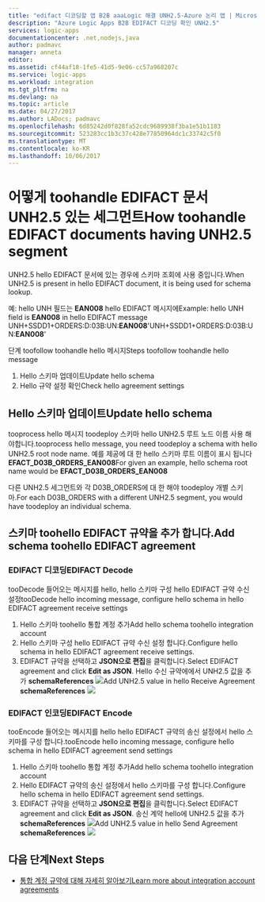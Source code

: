 ```yaml
---
title: "edifact 디코딩할 앱 B2B aaaLogic 해결 UNH2.5-Azure 논리 앱 | Microsoft Docs"
description: "Azure Logic Apps B2B EDIFACT 디코딩 확인 UNH2.5"
services: logic-apps
documentationcenter: .net,nodejs,java
author: padmavc
manager: anneta
editor: 
ms.assetid: cf44af18-1fe5-41d5-9e06-cc57a968207c
ms.service: logic-apps
ms.workload: integration
ms.tgt_pltfrm: na
ms.devlang: na
ms.topic: article
ms.date: 04/27/2017
ms.author: LADocs; padmavc
ms.openlocfilehash: 6d85242d0f828fa52cdc9689938f3ba1e51b1183
ms.sourcegitcommit: 523283cc1b3c37c428e77850964dc1c33742c5f0
ms.translationtype: MT
ms.contentlocale: ko-KR
ms.lasthandoff: 10/06/2017
---
```

# <a name="how-toohandle-edifact-documents-having-unh25-segment"></a><span data-ttu-id="74e2c-103">어떻게 toohandle EDIFACT 문서 UNH2.5 있는 세그먼트</span><span class="sxs-lookup"><span data-stu-id="74e2c-103">How toohandle EDIFACT documents having UNH2.5 segment</span></span>
<span data-ttu-id="74e2c-104">UNH2.5 hello EDIFACT 문서에 있는 경우에 스키마 조회에 사용 중입니다.</span><span class="sxs-lookup"><span data-stu-id="74e2c-104">When UNH2.5 is present in hello EDIFACT document, it is being used for schema lookup.</span></span> 

<span data-ttu-id="74e2c-105">예: hello UNH 필드는 **EAN008** hello EDIFACT 메시지에</span><span class="sxs-lookup"><span data-stu-id="74e2c-105">Example: hello UNH field is **EAN008** in hello EDIFACT message</span></span>  
<span data-ttu-id="74e2c-106">UNH+SSDD1+ORDERS:D:03B:UN:**EAN008**'</span><span class="sxs-lookup"><span data-stu-id="74e2c-106">UNH+SSDD1+ORDERS:D:03B:UN:**EAN008**'</span></span>  

<span data-ttu-id="74e2c-107">단계 toofollow toohandle hello 메시지</span><span class="sxs-lookup"><span data-stu-id="74e2c-107">Steps toofollow toohandle hello message</span></span> 
1. <span data-ttu-id="74e2c-108">Hello 스키마 업데이트</span><span class="sxs-lookup"><span data-stu-id="74e2c-108">Update hello schema</span></span>
2. <span data-ttu-id="74e2c-109">Hello 규약 설정 확인</span><span class="sxs-lookup"><span data-stu-id="74e2c-109">Check hello agreement settings</span></span>  

## <a name="update-hello-schema"></a><span data-ttu-id="74e2c-110">Hello 스키마 업데이트</span><span class="sxs-lookup"><span data-stu-id="74e2c-110">Update hello schema</span></span>
<span data-ttu-id="74e2c-111">tooprocess hello 메시지 toodeploy 스키마 hello UNH2.5 루트 노드 이름 사용 해야합니다.</span><span class="sxs-lookup"><span data-stu-id="74e2c-111">tooprocess hello message, you need toodeploy a schema with hello UNH2.5 root node name.</span></span>  <span data-ttu-id="74e2c-112">예를 제공에 대 한 hello 스키마 루트 이름이 표시 됩니다 **EFACT_D03B_ORDERS_EAN008**</span><span class="sxs-lookup"><span data-stu-id="74e2c-112">For given an example, hello schema root name would be **EFACT_D03B_ORDERS_EAN008**</span></span>  

<span data-ttu-id="74e2c-113">다른 UNH2.5 세그먼트와 각 D03B_ORDERS에 대 한 해야 toodeploy 개별 스키마.</span><span class="sxs-lookup"><span data-stu-id="74e2c-113">For each D03B_ORDERS with a different UNH2.5 segment, you would have toodeploy an individual schema.</span></span>  

## <a name="add-schema-toohello-edifact-agreement"></a><span data-ttu-id="74e2c-114">스키마 toohello EDIFACT 규약을 추가 합니다.</span><span class="sxs-lookup"><span data-stu-id="74e2c-114">Add schema toohello EDIFACT agreement</span></span>
### <a name="edifact-decode"></a><span data-ttu-id="74e2c-115">EDIFACT 디코딩</span><span class="sxs-lookup"><span data-stu-id="74e2c-115">EDIFACT Decode</span></span>
<span data-ttu-id="74e2c-116">tooDecode 들어오는 메시지를 hello, hello 스키마 구성 hello EDIFACT 규약 수신 설정</span><span class="sxs-lookup"><span data-stu-id="74e2c-116">tooDecode hello incoming message, configure hello schema in hello EDIFACT agreement receive settings</span></span>
1. <span data-ttu-id="74e2c-117">Hello 스키마 toohello 통합 계정 추가</span><span class="sxs-lookup"><span data-stu-id="74e2c-117">Add hello schema toohello integration account</span></span>    
2. <span data-ttu-id="74e2c-118">Hello 스키마 구성 hello EDIFACT 규약 수신 설정 합니다.</span><span class="sxs-lookup"><span data-stu-id="74e2c-118">Configure hello schema in hello EDIFACT agreement receive settings.</span></span> 
3. <span data-ttu-id="74e2c-119">EDIFACT 규약을 선택하고 **JSON으로 편집**을 클릭합니다.</span><span class="sxs-lookup"><span data-stu-id="74e2c-119">Select EDIFACT agreement and click **Edit as JSON**.</span></span>  <span data-ttu-id="74e2c-120">Hello 수신 규약에에서 UNH2.5 값을 추가 **schemaReferences**
![](./media/logic-apps-enterprise-integration-edifact_inputfile_unh2.5/image1.png)</span><span class="sxs-lookup"><span data-stu-id="74e2c-120">Add UNH2.5 value in hello Receive Agreement **schemaReferences**
![](./media/logic-apps-enterprise-integration-edifact_inputfile_unh2.5/image1.png)</span></span>

### <a name="edifact-encode"></a><span data-ttu-id="74e2c-121">EDIFACT 인코딩</span><span class="sxs-lookup"><span data-stu-id="74e2c-121">EDIFACT Encode</span></span>
<span data-ttu-id="74e2c-122">tooEncode 들어오는 메시지를 hello hello EDIFACT 규약의 송신 설정에서 hello 스키마를 구성 합니다.</span><span class="sxs-lookup"><span data-stu-id="74e2c-122">tooEncode hello incoming message, configure hello schema in hello EDIFACT agreement send settings</span></span>
1. <span data-ttu-id="74e2c-123">Hello 스키마 toohello 통합 계정 추가</span><span class="sxs-lookup"><span data-stu-id="74e2c-123">Add hello schema toohello integration account</span></span>    
2. <span data-ttu-id="74e2c-124">Hello EDIFACT 규약의 송신 설정에서 hello 스키마를 구성 합니다.</span><span class="sxs-lookup"><span data-stu-id="74e2c-124">Configure hello schema in hello EDIFACT agreement send settings.</span></span> 
3. <span data-ttu-id="74e2c-125">EDIFACT 규약을 선택하고 **JSON으로 편집**을 클릭합니다.</span><span class="sxs-lookup"><span data-stu-id="74e2c-125">Select EDIFACT agreement and click **Edit as JSON**.</span></span>  <span data-ttu-id="74e2c-126">송신 계약 hello에 UNH2.5 값을 추가 **schemaReferences**
![](./media/logic-apps-enterprise-integration-edifact_inputfile_unh2.5/image2.png)</span><span class="sxs-lookup"><span data-stu-id="74e2c-126">Add UNH2.5 value in hello Send Agreement **schemaReferences**
![](./media/logic-apps-enterprise-integration-edifact_inputfile_unh2.5/image2.png)</span></span>

## <a name="next-steps"></a><span data-ttu-id="74e2c-127">다음 단계</span><span class="sxs-lookup"><span data-stu-id="74e2c-127">Next Steps</span></span>
* [<span data-ttu-id="74e2c-128">통합 계정 규약에 대해 자세히 알아보기</span><span class="sxs-lookup"><span data-stu-id="74e2c-128">Learn more about integration account agreements</span></span>](../logic-apps/logic-apps-enterprise-integration-agreements.md "엔터프라이즈 통합 규약에 대해 알아보기")  